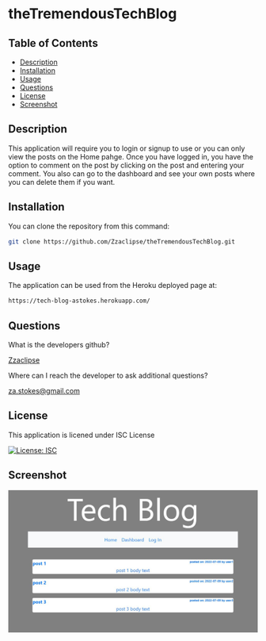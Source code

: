 # theTremendousTechBlog

## Table of Contents

- [Description](#description)
- [Installation](#installation)
- [Usage](#usage)
- [Questions](#questions)
- [License](#license)
- [Screenshot](#screenshot)

## Description

This application will require you to login or signup to use or you can only view the posts on the Home pahge. Once you have logged in, you have the option to comment on the post by clicking on the post and entering your comment. You also can go to the dashboard and see your own posts where you can delete them if you want.

## Installation

You can clone the repository from this command:

```bash
git clone https://github.com/Zzaclipse/theTremendousTechBlog.git
```

## Usage

The application can be used from the Heroku deployed page at:

```bash
https://tech-blog-astokes.herokuapp.com/
```

## Questions

What is the developers github?

[Zzaclipse](https://github.com/Zzaclipse)

Where can I reach the developer to ask additional questions?

za.stokes@gmail.com

## License

This application is licened under ISC License

[![License: ISC](https://img.shields.io/badge/License-ISC-blue.svg)](https://opensource.org/licenses/ISC)

## Screenshot

![screenshot](./public/img/Capture.JPG)
